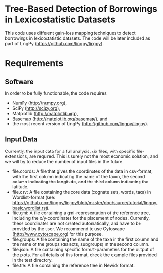 Tree-Based Detection of Borrowings in Lexicostatistic Datasets
==============================================================

This code uses different gain-loss mapping techniques to detect borrowings in lexicostatistic datasets.
The code will be later included as part of LingPy (https://github.com/lingpy/lingpy).


# Requirements

## Software

In order to be fully functionable, the code requires 
* NumPy (http://numpy.org), 
* SciPy (http://scipy.org), 
* Matplotlib (http://matplotlib.org), 
* Basemap (http://matplotlib.org/basemap/), and 
* the most recent version of LingPy (http://github.com/lingpy/lingpy).
 
## Input Data

Currently, the input data for a full analysis, six files, with specific file-extensions, are required.
This is surely not the most economic solution, and we will try to reduce the number of input files in the future.

* file.coords: A file that gives the coordinates of the data in csv-format, with the first column indicating the name of the taxon, the second column indicating the longitude, and the third column indicating the latitude.
* file.csv: A file containing the core data (cognate sets, words, taxa) in Wordlist-format (see: https://github.com/lingpy/lingpy/blob/master/doc/source/tutorial/lingpy.basic.wordlist.rst).
* file.gml: A file containing a gml-representation of the reference tree, including the x/y-coordinates for the placement of nodes. Currently, these coordinates are not created automatically, and have to be provided by the user. We recommend to use Cytoscape (http://www.cytoscape.org) for this purpose.
* file.groups: A file containing the name of the taxa in the first column and the name of the groups (dialects, subgroups) in the second column.
* file.json: A file containing specific format-parameters for the output of the plots. For all details of this format, check the example files provided in the test directory.
* file.tre: A file containing the reference tree in Newick format.




